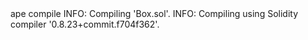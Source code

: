 <div id="termynal" data-termynal>
    <span data-ty="input"><span class="file-path"></span>ape compile</span>
    <span data-ty>INFO: Compiling 'Box.sol'.</span>
    <span data-ty>INFO: Compiling using Solidity compiler '0.8.23+commit.f704f362'.</span>
</div>
